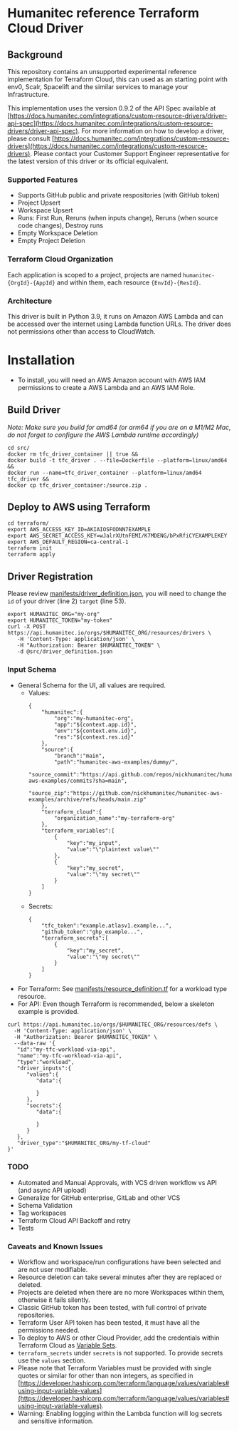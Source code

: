 # Humanitec reference Terraform Cloud Driver

## Background
This repository contains an unsupported experimental reference implementation for Terraform Cloud, this can used as an starting point with env0, Scalr, Spacelift and the similar services to manage your Infrastructure.

This implementation uses the version 0.9.2 of the API Spec available at [https://docs.humanitec.com/integrations/custom-resource-drivers/driver-api-spec](https://docs.humanitec.com/integrations/custom-resource-drivers/driver-api-spec).
For more information on how to develop a driver, please consult [https://docs.humanitec.com/integrations/custom-resource-drivers](https://docs.humanitec.com/integrations/custom-resource-drivers).
Please contact your Customer Support Engineer representative for the latest version of this driver or its official equivalent.

### Supported Features
* Supports GitHub public and private respositories (with GitHub token)
* Project Upsert
* Workspace Upsert
* Runs: First Run, Reruns (when inputs change), Reruns (when source code changes), Destroy runs
* Empty Workspace Deletion
* Empty Project Deletion

### Terraform Cloud Organization
Each application is scoped to a project, projects are named `humanitec-{OrgId}-{AppId}` and within them, each resource `{EnvId}-{ResId}`.

### Architecture
This driver is built in Python 3.9, it runs on Amazon AWS Lambda and can be accessed over the internet using Lambda function URLs. The driver does not permissions other than access to CloudWatch.

# Installation
* To install, you will need an AWS Amazon account with AWS IAM permissions to create a AWS Lambda and an AWS IAM Role.

## Build Driver
_Note: Make sure you build for amd64 (or arm64 if you are on a M1/M2 Mac, do not forget to configure the AWS Lambda runtime accordingly)_
```
cd src/
docker rm tfc_driver_container || true &&
docker build -t tfc_driver . --file=Dockerfile --platform=linux/amd64 &&
docker run --name=tfc_driver_container --platform=linux/amd64 tfc_driver &&
docker cp tfc_driver_container:/source.zip .
```

## Deploy to AWS using Terraform
```
cd terraform/
export AWS_ACCESS_KEY_ID=AKIAIOSFODNN7EXAMPLE
export AWS_SECRET_ACCESS_KEY=wJalrXUtnFEMI/K7MDENG/bPxRfiCYEXAMPLEKEY
export AWS_DEFAULT_REGION=ca-central-1
terraform init
terraform apply
```

## Driver Registration
Please review [manifests/driver_definition.json](manifests/driver_definition.json), you will need to change the `id` of your driver (line 2) `target` (line 53).
```
export HUMANITEC_ORG="my-org"
export HUMANITEC_TOKEN="my-token"
curl -X POST https://api.humanitec.io/orgs/$HUMANITEC_ORG/resources/drivers \
   -H 'Content-Type: application/json' \
   -H "Authorization: Bearer $HUMANITEC_TOKEN" \
   -d @src/driver_definition.json
```

### Input Schema
* General Schema for the UI, all values are required.
  - Values:
    ```
    {
        "humanitec":{
            "org":"my-humanitec-org",
            "app":"${context.app.id}",
            "env":"${context.env.id}",
            "res":"${context.res.id}"
        },
        "source":{
            "branch":"main",
            "path":"humanitec-aws-examples/dummy/",
            "source_commit":"https://api.github.com/repos/nickhumanitec/humanitec-aws-examples/commits?sha=main",
            "source_zip":"https://github.com/nickhumanitec/humanitec-aws-examples/archive/refs/heads/main.zip"
        },
        "terraform_cloud":{
            "organization_name":"my-terraform-org"
        },
        "terraform_variables":[
            {
                "key":"my_input",
                "value":"\"plaintext value\""
            },
            {
                "key":"my_secret",
                "value":"\"my secret\""
            }
        ]
    }
    ```
  - Secrets:
    ```
    {
        "tfc_token":"example.atlasv1.example...",
        "github_token":"ghp_example...",
        "terraform_secrets":[
            {
                "key":"my_secret",
                "value":"\"my secret\""
            }
        ]
    }
    ```
* For Terraform: See [manifests/resource_definition.tf](manifests/resource_definition.tf) for a workload type resource.
* For API: Even though Terraform is recommended, below a skeleton example is provided.
```
curl https://api.humanitec.io/orgs/$HUMANITEC_ORG/resources/defs \
  -H 'Content-Type: application/json' \
  -H "Authorization: Bearer $HUMANITEC_TOKEN" \
  --data-raw '{
   "id":"my-tfc-workload-via-api",
   "name":"my-tfc-workload-via-api",
   "type":"workload",
   "driver_inputs":{
      "values":{
         "data":{

         }
      },
      "secrets":{
         "data":{

         }
      }
   },
   "driver_type":"$HUMANITEC_ORG/my-tf-cloud"
}'
```

### TODO
* Automated and Manual Approvals, with VCS driven workflow vs API (and async API upload)
* Generalize for GitHub enterprise, GitLab and other VCS
* Schema Validation
* Tag workspaces
* Terraform Cloud API Backoff and retry
* Tests

### Caveats and Known Issues
* Workflow and workspace/run configurations have been selected and are not user modifiable.
* Resource deletion can take several minutes after they are replaced or deleted.
* Projects are deleted when there are no more Workspaces within them, otherwise it fails silently.
* Classic GitHub token has been tested, with full control of private repositories.
* Terraform User API token has been tested, it must have all the permissions needed.
* To deploy to AWS or other Cloud Provider, add the credentials within Terraform Cloud as [Variable Sets](https://developer.hashicorp.com/terraform/tutorials/cloud/cloud-multiple-variable-sets).
* `terraform_secrets` under `secrets` is not supported. To provide secrets use the `values` section.
* Please note that Terraform Variables must be provided with single quotes or similar for other than non integers, as specified in [https://developer.hashicorp.com/terraform/language/values/variables#using-input-variable-values](https://developer.hashicorp.com/terraform/language/values/variables#using-input-variable-values).
* Warning: Enabling logging within the Lambda function will log secrets and sensitive information.
